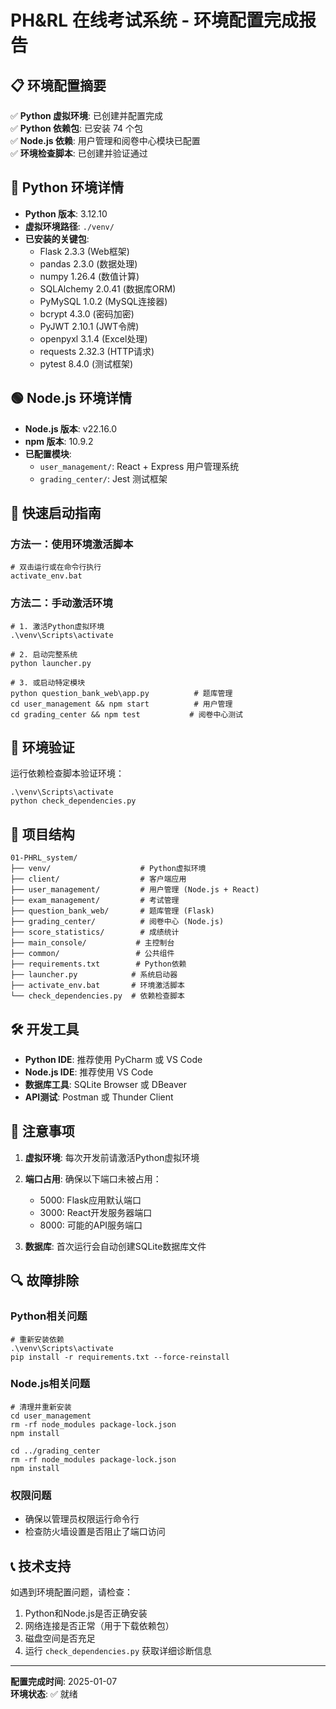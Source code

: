 # PH&RL 在线考试系统 - 环境配置完成报告

## 📋 环境配置摘要

✅ **Python 虚拟环境**: 已创建并配置完成  
✅ **Python 依赖包**: 已安装 74 个包  
✅ **Node.js 依赖**: 用户管理和阅卷中心模块已配置  
✅ **环境检查脚本**: 已创建并验证通过  

## 🐍 Python 环境详情

- **Python 版本**: 3.12.10
- **虚拟环境路径**: `./venv/`
- **已安装的关键包**:
  - Flask 2.3.3 (Web框架)
  - pandas 2.3.0 (数据处理)
  - numpy 1.26.4 (数值计算)
  - SQLAlchemy 2.0.41 (数据库ORM)
  - PyMySQL 1.0.2 (MySQL连接器)
  - bcrypt 4.3.0 (密码加密)
  - PyJWT 2.10.1 (JWT令牌)
  - openpyxl 3.1.4 (Excel处理)
  - requests 2.32.3 (HTTP请求)
  - pytest 8.4.0 (测试框架)

## 🟢 Node.js 环境详情

- **Node.js 版本**: v22.16.0
- **npm 版本**: 10.9.2
- **已配置模块**:
  - `user_management/`: React + Express 用户管理系统
  - `grading_center/`: Jest 测试框架

## 🚀 快速启动指南

### 方法一：使用环境激活脚本
```batch
# 双击运行或在命令行执行
activate_env.bat
```

### 方法二：手动激活环境
```batch
# 1. 激活Python虚拟环境
.\venv\Scripts\activate

# 2. 启动完整系统
python launcher.py

# 3. 或启动特定模块
python question_bank_web\app.py          # 题库管理
cd user_management && npm start          # 用户管理
cd grading_center && npm test           # 阅卷中心测试
```

## 🔧 环境验证

运行依赖检查脚本验证环境：
```batch
.\venv\Scripts\activate
python check_dependencies.py
```

## 📁 项目结构

```
01-PHRL_system/
├── venv/                    # Python虚拟环境
├── client/                  # 客户端应用
├── user_management/         # 用户管理 (Node.js + React)
├── exam_management/         # 考试管理
├── question_bank_web/       # 题库管理 (Flask)
├── grading_center/          # 阅卷中心 (Node.js)
├── score_statistics/        # 成绩统计
├── main_console/           # 主控制台
├── common/                 # 公共组件
├── requirements.txt        # Python依赖
├── launcher.py            # 系统启动器
├── activate_env.bat       # 环境激活脚本
└── check_dependencies.py  # 依赖检查脚本
```

## 🛠️ 开发工具

- **Python IDE**: 推荐使用 PyCharm 或 VS Code
- **Node.js IDE**: 推荐使用 VS Code
- **数据库工具**: SQLite Browser 或 DBeaver
- **API测试**: Postman 或 Thunder Client

## 📝 注意事项

1. **虚拟环境**: 每次开发前请激活Python虚拟环境
2. **端口占用**: 确保以下端口未被占用：
   - 5000: Flask应用默认端口
   - 3000: React开发服务器端口
   - 8000: 可能的API服务端口

3. **数据库**: 首次运行会自动创建SQLite数据库文件

## 🔍 故障排除

### Python相关问题
```batch
# 重新安装依赖
.\venv\Scripts\activate
pip install -r requirements.txt --force-reinstall
```

### Node.js相关问题
```batch
# 清理并重新安装
cd user_management
rm -rf node_modules package-lock.json
npm install

cd ../grading_center
rm -rf node_modules package-lock.json
npm install
```

### 权限问题
- 确保以管理员权限运行命令行
- 检查防火墙设置是否阻止了端口访问

## 📞 技术支持

如遇到环境配置问题，请检查：
1. Python和Node.js是否正确安装
2. 网络连接是否正常（用于下载依赖包）
3. 磁盘空间是否充足
4. 运行 `check_dependencies.py` 获取详细诊断信息

---
**配置完成时间**: 2025-01-07  
**环境状态**: ✅ 就绪
